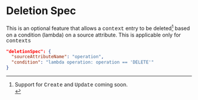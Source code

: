 # Deletion Spec

This is an optional feature that allows a <span style="font-family:Courier New;">context</span> entry to be deleted[^40]  based on a condition (lambda) on a source attribute. This is applicable only for <span style="font-family:Courier New;">contexts</span>

```json
"deletionSpec": {
  "sourceAttributeName": "operation",
  "condition": "lambda operation: operation == 'DELETE'"
}
```

[^40]: Support for <span style="font-family:Courier New;">Create</span> and <span style="font-family:Courier New;">Update</span> coming soon. <br/>
